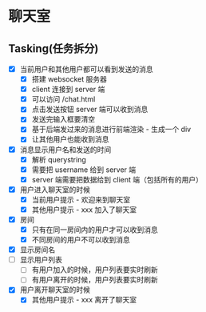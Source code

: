 # 聊天室

## Tasking(任务拆分)

- [x] 当前用户和其他用户都可以看到发送的消息
  - [x] 搭建 websocket 服务器
  - [x] client 连接到 server 端
  - [x] 可以访问 /chat.html
  - [x] 点击发送按钮 server 端可以收到消息
  - [x] 发送完输入框要清空
  - [x] 基于后端发过来的消息进行前端渲染 - 生成一个 div
  - [x] 让其他用户也能收到消息
- [x] 消息显示用户名和发送的时间
  - [x] 解析 querystring
  - [x] 需要把 username 给到 server 端
  - [x] server 端需要把数据给到 client 端（包括所有的用户）
- [x] 用户进入聊天室的时候
  - [x] 当前用户提示 - 欢迎来到聊天室
  - [x] 其他用户提示 - xxx 加入了聊天室
- [x] 房间
  - [x] 只有在同一房间内的用户才可以收到消息
  - [x] 不同房间的用户不可以收到消息
- [x] 显示房间名
- [ ] 显示用户列表
  - [ ] 有用户加入的时候，用户列表要实时刷新
  - [ ] 有用户离开的时候，用户列表要实时刷新
- [x] 用户离开聊天室的时候
  - [x] 其他用户提示 - xxx 离开了聊天室
